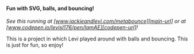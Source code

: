 #### Fun with SVG, balls, and bouncing!

_See this running at [www.jackieandlevi.com/metabounce][main-url] or at [www.codepen.io/levisl176/pen/lqmAE][codepen-url]!_

This is a project in which Levi played around with balls and bouncing. This is just for fun, so enjoy!


[main-url]: http://jackieandlevi.com/metabounce
[codepen-url]: http://codepen.io/levisl176/pen/lqmAE
